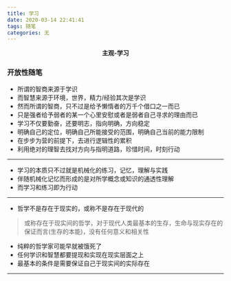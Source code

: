 ```yaml
---
title: 学习
date: 2020-03-14 22:41:41
tags: 随笔
categories: 无
---
```


<center><strong>主观-学习</strong></center>

<!-- more -->

### 开放性随笔

* 所谓的智商来源于学识
* 而智慧来源于环境，世界，精力/经验其次是学识
* 然而所谓的智商，只不过是给予懒惰者的万千个借口之一而已
* 只是强者给予弱者的某一个心里安慰或者是弱者自己寻求的理由而已
* 学习不仅要勤奋，还要明志，指向明确，方向稳定
* 明确自己的定位，明确自己所能接受的范围，明确自己当前的能力限制
* 在步步为营的前提下，去进行逻辑性的累积
* 利用绝对的理智去找对方向与指明道路，珍惜时间，时刻行动

---

* 学习的本质只不过就是机械化的练习，记忆，理解与实践
* 伴随机械化记忆而形成的是对所学概念或知识的通透性理解
* 而学习和练习即为行动

---

* 哲学不是存在于现实的，或称不是存在于现代的
> 或称存在于现实间的哲学，对于现代人类最基本的生存，生命与现实存在的保证而言(生存的本能)，没有任何意义和相关性
* 纯粹的哲学家可能早就被饿死了
* 任何学识和智慧都要提现和实现在现实层面之上
* 最基本的条件是需要保证自己于现实间的实际存在

---



